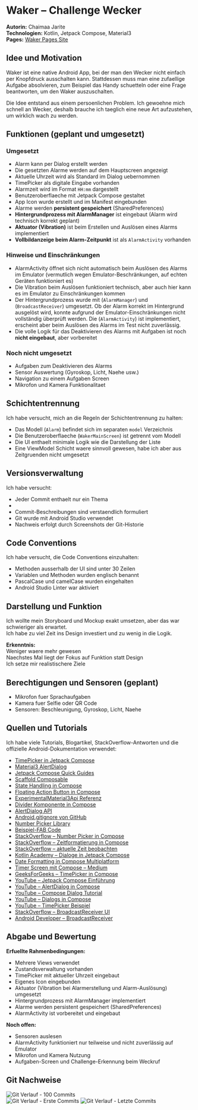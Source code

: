 # **Waker – Challenge Wecker**

**Autorin:** Chaimaa Jarite  
**Technologien:** Kotlin, Jetpack Compose, Material3  
**Pages:** [Waker Pages Site](https://bambinach.github.io/WakerSite/)

## **Idee und Motivation**

Waker ist eine native Android App, bei der man den Wecker nicht einfach per Knopfdruck ausschalten kann. Stattdessen muss man eine zufaellige Aufgabe absolvieren, zum Beispiel das Handy schuetteln oder eine Frage beantworten, um den Waker auszuschalten.

Die Idee entstand aus einem persoenlichen Problem. Ich gewoehne mich schnell an Wecker, deshalb brauche ich taeglich eine neue Art aufzustehen, um wirklich wach zu werden.

## **Funktionen (geplant und umgesetzt)**

### Umgesetzt
- Alarm kann per Dialog erstellt werden  
- Die gesetzten Alarme werden auf dem Hauptscreen angezeigt  
- Aktuelle Uhrzeit wird als Standard im Dialog uebernommen  
- TimePicker als digitale Eingabe vorhanden  
- Alarmzeit wird im Format `HH:mm` dargestellt  
- Benutzeroberflaeche mit Jetpack Compose gestaltet  
- App Icon wurde erstellt und im Manifest eingebunden  
- Alarme werden **persistent gespeichert** (SharedPreferences)  
- **Hintergrundprozess mit AlarmManager** ist eingebaut (Alarm wird technisch korrekt geplant)  
- **Aktuator (Vibration)** ist beim Erstellen und Auslösen eines Alarms implementiert  
- **Vollbildanzeige beim Alarm-Zeitpunkt** ist als `AlarmActivity` vorhanden

### Hinweise und Einschränkungen
- AlarmActivity öffnet sich nicht automatisch beim Auslösen des Alarms im Emulator (vermutlich wegen Emulator-Beschränkungen, auf echten Geräten funktioniert es)  
- Die Vibration beim Auslösen funktioniert technisch, aber auch hier kann es im Emulator zu Einschränkungen kommen  
- Der Hintergrundprozess wurde mit (`AlarmManager`) und (`BroadcastReceiver`) umgesetzt. Ob der Alarm korrekt im Hintergrund ausgelöst wird, konnte aufgrund der Emulator-Einschränkungen nicht vollständig überprüft werden. Die (`AlarmActivity`) ist implementiert, erscheint aber beim Auslösen des Alarms im Test nicht zuverlässig. 
- Die volle Logik für das Deaktivieren des Alarms mit Aufgaben ist noch **nicht eingebaut**, aber vorbereitet

### Noch nicht umgesetzt
- Aufgaben zum Deaktivieren des Alarms  
- Sensor Auswertung (Gyroskop, Licht, Naehe usw.)  
- Navigation zu einem Aufgaben Screen  
- Mikrofon und Kamera Funktionalitaet

## **Schichtentrennung**

Ich habe versucht, mich an die Regeln der Schichtentrennung zu halten:

- Das Modell (`Alarm`) befindet sich im separaten `model` Verzeichnis  
- Die Benutzeroberflaeche (`WakerMainScreen`) ist getrennt vom Modell  
- Die UI enthaelt minimale Logik wie die Darstellung der Liste  
- Eine ViewModel Schicht waere sinnvoll gewesen, habe ich aber aus Zeitgruenden nicht umgesetzt

## **Versionsverwaltung**

Ich habe versucht:

- Jeder Commit enthaelt nur ein Thema
- 
- Commit-Beschreibungen sind verstaendlich formuliert  
- Git wurde mit Android Studio verwendet  
- Nachweis erfolgt durch Screenshots der Git-Historie

## **Code Conventions**

Ich habe versucht, die Code Conventions einzuhalten:

- Methoden ausserhalb der UI sind unter 30 Zeilen  
- Variablen und Methoden wurden englisch benannt  
- PascalCase und camelCase wurden eingehalten  
- Android Studio Linter war aktiviert

## **Darstellung und Funktion**

Ich wollte mein Storyboard und Mockup exakt umsetzen, aber das war schwieriger als erwartet.  
Ich habe zu viel Zeit ins Design investiert und zu wenig in die Logik.

**Erkenntnis:**  
Weniger waere mehr gewesen  
Naechstes Mal liegt der Fokus auf Funktion statt Design  
Ich setze mir realistischere Ziele

## **Berechtigungen und Sensoren (geplant)**

- Mikrofon fuer Sprachaufgaben  
- Kamera fuer Selfie oder QR Code  
- Sensoren: Beschleunigung, Gyroskop, Licht, Naehe  

## **Quellen und Tutorials**

Ich habe viele Tutorials, Blogartikel, StackOverflow-Antworten und die offizielle Android-Dokumentation verwendet:

- [TimePicker in Jetpack Compose](https://developer.android.com/develop/ui/compose/components/time-pickers-dialogs)
- [Material3 AlertDialog](https://developer.android.com/develop/ui/views/components/dialogs?hl=de)
- [Jetpack Compose Quick Guides](https://developer.android.com/develop/ui/compose/quick-guides)
- [Scaffold Composable](https://developer.android.com/develop/ui/compose/quick-guides/content/create-scaffold?hl=de)
- [State Handling in Compose](https://developer.android.com/develop/ui/compose/state?hl=de)
- [Floating Action Button in Compose](https://developer.android.com/develop/ui/compose/components/fab?hl=de)
- [ExperimentalMaterial3Api Referenz](https://developer.android.com/reference/kotlin/androidx/compose/material3/ExperimentalMaterial3Api)
- [Divider Komponente in Compose](https://developer.android.com/develop/ui/compose/components/divider?hl=de)
- [AlertDialog API](https://developer.android.com/reference/kotlin/androidx/compose/material3/AlertDialog)
- [Android.gitignore von GitHub](https://github.com/github/gitignore/blob/main/Android.gitignore)
- [Number Picker Library](https://github.com/ChargeMap/Compose-NumberPicker)
- [Beispiel-FAB Code](https://github.com/android/snippets/blob/a7117c0da26b85a9e005d700a7ae9dec859bb8bd/compose/snippets/src/main/java/com/example/compose/snippets/components/FloatingActionButton.kt)
- [StackOverflow – Number Picker in Compose](https://stackoverflow.com/questions/75306878/how-can-i-make-a-number-picker-in-jetpack-compose)
- [StackOverflow – Zeitformatierung in Compose](https://stackoverflow.com/questions/75968843/jetpack-compose-format-date-string)
- [StackOverflow – aktuelle Zeit beobachten](https://stackoverflow.com/questions/73332937/what-would-be-the-most-lightweight-way-to-observe-current-time-for-a-an-androi)
- [Kotlin Academy – Dialoge in Jetpack Compose](https://blog.kotlin-academy.com/dialogs-in-jetpack-compose-2b7f72b14651)
- [Date Formatting in Compose Multiplatform](https://medium.com/mobile-innovation-network/date-formatting-in-compose-multiplatform-a-comprehensive-guide-bb059730afdc)
- [Timer Screen mit Compose – Medium](https://medium.com/@TippuFisalSheriff/creating-a-timer-screen-with-kotlin-and-jetpack-compose-in-android-f7c56952d599)
- [GeeksForGeeks – TimePicker in Compose](https://www.geeksforgeeks.org/time-picker-in-android-using-jetpack-compose/)
- [YouTube – Jetpack Compose Einführung](https://www.youtube.com/watch?v=V4IxattGNJY)
- [YouTube – AlertDialog in Compose](https://www.youtube.com/watch?v=gtxWnkUPhwU)
- [YouTube – Compose Dialog Tutorial](https://www.youtube.com/watch?v=XI35XG1rECs)
- [YouTube – Dialogs in Compose](https://www.youtube.com/watch?v=5u917TZkwvI)
- [YouTube – TimePicker Beispiel](https://www.youtube.com/watch?v=EN9HtxsUe3A)
- [StackOverflow – BroadcastReceiver UI](https://stackoverflow.com/questions/47742474/kotlin-call-a-function-to-update-ui-from-broadcastreceiver-onreceive)
- [Android Developer – BroadcastReceiver](https://developer.android.com/develop/background-work/background-tasks/broadcasts?hl=de)

## **Abgabe und Bewertung**

**Erfuellte Rahmenbedingungen:**

- Mehrere Views verwendet  
- Zustandsverwaltung vorhanden  
- TimePicker mit aktueller Uhrzeit eingebaut  
- Eigenes Icon eingebunden  
- Aktuator (Vibration bei Alarmerstellung und Alarm-Auslösung) umgesetzt  
- Hintergrundprozess mit AlarmManager implementiert  
- Alarme werden persistent gespeichert (SharedPreferences)  
- AlarmActivity ist vorbereitet und eingebaut

**Noch offen:**

- Sensoren auslesen  
- AlarmActivity funktioniert nur teilweise und nicht zuverlässig auf Emulator  
- Mikrofon und Kamera Nutzung  
- Aufgaben-Screen und Challenge-Erkennung beim Weckruf

## Git Nachweise

![Git Verlauf - 100 Commits](<img width="592" alt="100_Commits" src="https://github.com/user-attachments/assets/46702a1f-8d0a-4f00-b5ee-94ad47447909" />)  
![Git Verlauf - Erste Commits]( <img width="485" alt="erste_Commits" src="https://github.com/user-attachments/assets/f03b44af-6d17-4ef0-a80f-82c0a4e38ba8" /> )
![Git Verlauf - Letzte Commits](<img width="493" alt="letzte_Commits" src="https://github.com/user-attachments/assets/9c4225a1-0044-40e4-8f59-fecb9f5929e5" />)


